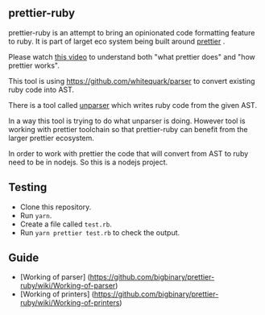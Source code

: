 
## prettier-ruby

prettier-ruby is an attempt to bring an opinionated code formatting feature to ruby.
It is part of larget eco system being built around [prettier](https://prettier.io/) .

Please watch [this video](https://www.youtube.com/watch?v=hkfBvpEfWdA) to 
understand both "what prettier does" and "how prettier works".

This tool is using https://github.com/whitequark/parser to convert existing
ruby code into AST.

There is a tool called [unparser](https://github.com/mbj/unparser)
which writes ruby code from the given AST.

In a way this tool is trying to do what unparser is doing. However tool
is working with prettier toolchain so that prettier-ruby can benefit
from the larger prettier ecosystem.

In order to work with prettier the code that will convert from AST to
ruby need to be in nodejs. So this is a nodejs project.


## Testing

- Clone this repository.
- Run `yarn`.
- Create a file called `test.rb`.
- Run `yarn prettier test.rb` to check the output.

## Guide

- [Working of parser] (https://github.com/bigbinary/prettier-ruby/wiki/Working-of-parser)
- [Working of printers] (https://github.com/bigbinary/prettier-ruby/wiki/Working-of-printers)

